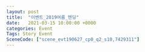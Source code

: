 ```yaml
---
layout: post
title:  "이벤트_2019여름_엔딩"
date:   2021-03-15 10:00:00 +0000
categories: Event
Tags: Story Event
SceneCode: ["scene_evt190627_cp0_q2_s10,7429311"]
---
```


